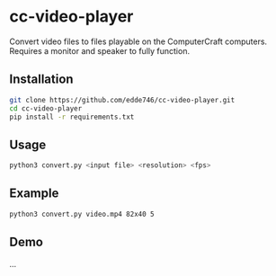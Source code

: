 # cc-video-player

Convert video files to files playable on the ComputerCraft computers. Requires a monitor and speaker to fully function.

## Installation

```bash
git clone https://github.com/edde746/cc-video-player.git
cd cc-video-player
pip install -r requirements.txt
```

## Usage

```bash
python3 convert.py <input file> <resolution> <fps>
```

## Example

```bash
python3 convert.py video.mp4 82x40 5
```

## Demo

...
